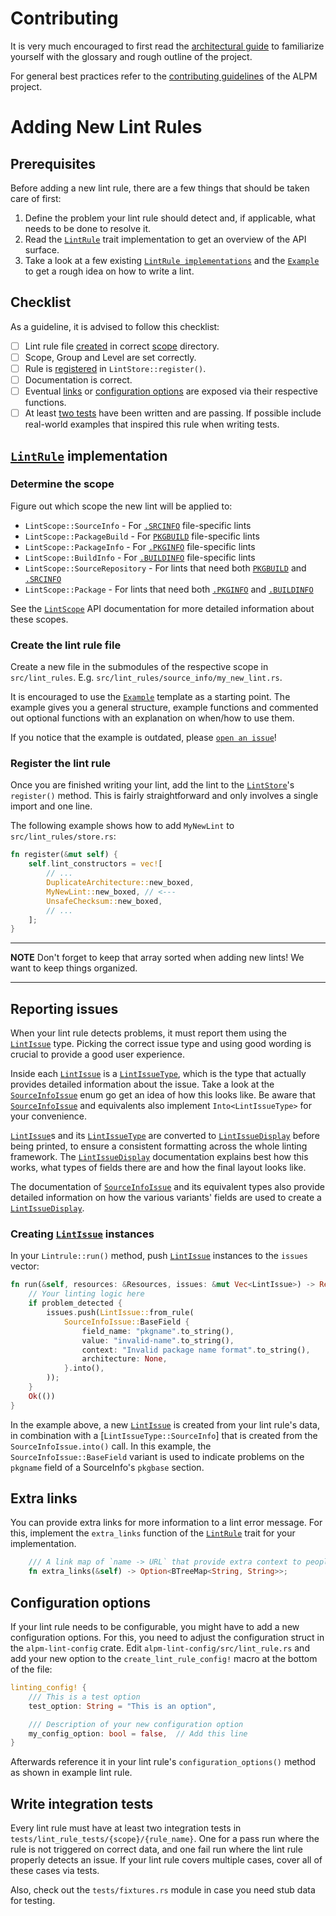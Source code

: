 # Contributing

It is very much encouraged to first read the [architectural guide](./ARCHITECTURE.md) to familiarize yourself with the glossary and rough outline of the project.

For general best practices refer to the [contributing guidelines](../CONTRIBUTING.md) of the ALPM project.

# Adding New Lint Rules

## Prerequisites

Before adding a new lint rule, there are a few things that should be taken care of first:

1. Define the problem your lint rule should detect and, if applicable, what needs to be done to resolve it.
1. Read the [`LintRule`] trait implementation to get an overview of the API surface.
1. Take a look at a few existing [`LintRule implementations`] and the [`Example`] to get a rough idea on how to write a lint.

## Checklist

As a guideline, it is advised to follow this checklist:

- [ ] Lint rule file [created](#create-the-lint-rule-file) in correct [scope](#determine-the-scope) directory.
- [ ] Scope, Group and Level are set correctly.
- [ ] Rule is [registered](#register-the-lint-rule) in `LintStore::register()`.
- [ ] Documentation is correct.
- [ ] Eventual [links](#extra-links) or [configuration options](#configuration-options) are exposed via their respective functions.
- [ ] At least [two tests](#write-integration-tests) have been written and are passing.
      If possible include real-world examples that inspired this rule when writing tests.

## [`LintRule`] implementation

### Determine the scope

Figure out which scope the new lint will be applied to:

- `LintScope::SourceInfo` - For [`.SRCINFO`] file-specific lints
- `LintScope::PackageBuild` - For [`PKGBUILD`] file-specific lints  
- `LintScope::PackageInfo` - For [`.PKGINFO`] file-specific lints
- `LintScope::BuildInfo` - For [`.BUILDINFO`] file-specific lints
- `LintScope::SourceRepository` - For lints that need both [`PKGBUILD`] and [`.SRCINFO`]
- `LintScope::Package` - For lints that need both [`.PKGINFO`] and [`.BUILDINFO`]

See the [`LintScope`] API documentation for more detailed information about these scopes.

### Create the lint rule file

Create a new file in the submodules of the respective scope in `src/lint_rules`. E.g. `src/lint_rules/source_info/my_new_lint.rs`.

It is encouraged to use the [`Example`] template as a starting point.
The example gives you a general structure, example functions and commented out optional functions with an explanation on when/how to use them.

If you notice that the example is outdated, please [`open an issue`]!

### Register the lint rule

Once you are finished writing your lint, add the lint to the [`LintStore`]'s `register()` method.
This is fairly straightforward and only involves a single import and one line.

The following example shows how to add `MyNewLint` to `src/lint_rules/store.rs`:

```rust
fn register(&mut self) {
    self.lint_constructors = vec![
        // ...
        DuplicateArchitecture::new_boxed,
        MyNewLint::new_boxed, // <---
        UnsafeChecksum::new_boxed,
        // ...
    ];
}
```

---

**NOTE**
Don't forget to keep that array sorted when adding new lints! We want to keep things organized.

---

## Reporting issues

When your lint rule detects problems, it must report them using the [`LintIssue`] type.
Picking the correct issue type and using good wording is crucial to provide a good user experience.

Inside each [`LintIssue`] is a [`LintIssueType`], which is the type that actually provides detailed information about the issue.
Take a look at the [`SourceInfoIssue`] enum go get an idea of how this looks like.
Be aware that [`SourceInfoIssue`] and equivalents also implement `Into<LintIssueType>` for your convenience.

[`LintIssue`]s and its [`LintIssueType`] are converted to [`LintIssueDisplay`] before being printed, to ensure a consistent formatting across the whole linting framework.
The [`LintIssueDisplay`] documentation explains best how this works, what types of fields there are and how the final layout looks like.

The documentation of [`SourceInfoIssue`] and its equivalent types also provide detailed information on how the various variants' fields are used to create a [`LintIssueDisplay`].

### Creating [`LintIssue`] instances

In your `Lintrule::run()` method, push [`LintIssue`] instances to the `issues` vector:

```rust
fn run(&self, resources: &Resources, issues: &mut Vec<LintIssue>) -> Result<(), Error> {
    // Your linting logic here
    if problem_detected {
        issues.push(LintIssue::from_rule(
            SourceInfoIssue::BaseField {
                field_name: "pkgname".to_string(),
                value: "invalid-name".to_string(),
                context: "Invalid package name format".to_string(),
                architecture: None,
            }.into(),
        ));
    }
    Ok(())
}
```

In the example above, a new [`LintIssue`] is created from your lint rule's data, in combination with a [`LintIssueType::SourceInfo`] that is created from the `SourceInfoIssue.into()` call.
In this example, the `SourceInfoIssue::BaseField` variant is used to indicate problems on the `pkgname` field of a SourceInfo's `pkgbase` section.

## Extra links

You can provide extra links for more information to a lint error message.
For this, implement the `extra_links` function of the [`LintRule`] trait for your implementation.

```rs
    /// A link map of `name -> URL` that provide extra context to people that encounter this lint.
    fn extra_links(&self) -> Option<BTreeMap<String, String>>;
```

## Configuration options

If your lint rule needs to be configurable, you might have to add a new configuration options.
For this, you need to adjust the configuration struct in the `alpm-lint-config` crate.
Edit `alpm-lint-config/src/lint_rule.rs` and add your new option to the `create_lint_rule_config!` macro at the bottom of the file:

```rust
linting_config! {
    /// This is a test option
    test_option: String = "This is an option",

    /// Description of your new configuration option
    my_config_option: bool = false,  // Add this line
}
```

Afterwards reference it in your lint rule's `configuration_options()` method as shown in example lint rule.

## Write integration tests

Every lint rule must have at least two integration tests in `tests/lint_rule_tests/{scope}/{rule_name}`.
One for a pass run where the rule is not triggered on correct data, and one fail run where the lint rule properly detects an issue.
If your lint rule covers multiple cases, cover all of these cases via tests.

Also, check out the `tests/fixtures.rs` module in case you need stub data for testing.

[`.BUILDINFO`]: https://alpm.archlinux.page/specifications/BUILDINFO.5.html
[`.PKGINFO`]: https://alpm.archlinux.page/specifications/PKGINFO.5.html
[`.SRCINFO`]: https://alpm.archlinux.page/specifications/SRCINFO.5.html
[`PKGBUILD`]: https://man.archlinux.org/man/PKGBUILD.5
[`Example`]: https://gitlab.archlinux.org/archlinux/alpm/alpm/-/blob/main/alpm-lint/example/my_new_lint.rs
[`Level`]: https://alpm.archlinux.page/rustdoc/alpm_lint/enum.Level.html
[`LintIssue`]: https://alpm.archlinux.page/rustdoc/alpm_lint/issue/struct.LintIssue.html
[`LintIssueType`]: https://alpm.archlinux.page/rustdoc/alpm_lint/issue/enum.LintIssueType.html
[`SourceInfoIssue`]: https://alpm.archlinux.page/rustdoc/alpm_lint/issue/enum.SourceInfoIssue.html
[`LintIssueDisplay`]: https://alpm.archlinux.page/rustdoc/alpm_lint/issue/display/struct.LintIssueDisplay.html
[`LintRule`]: https://alpm.archlinux.page/rustdoc/alpm_lint/lint_rules/trait.LintRule.html
[`LintRule implementations`]: https://alpm.archlinux.page/rustdoc/alpm_lint/lint_rules/index.html
[`LintScope`]: https://alpm.archlinux.page/rustdoc/alpm_lint/scope/enum.LintScope.html
[`LintStore`]: https://alpm.archlinux.page/rustdoc/alpm_lint/lint_rules/store/struct.LintStore.html
[`open an issue`]: https://gitlab.archlinux.org/archlinux/alpm/alpm/-/issues

